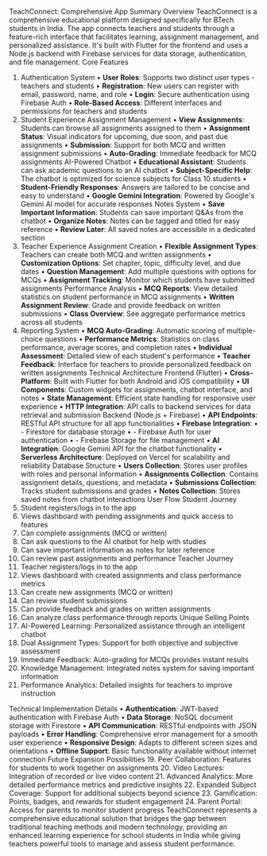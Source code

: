 TeachConnect: Comprehensive App Summary
Overview
TeachConnect is a comprehensive educational platform designed specifically for BTech students in India. The app connects teachers and students through a feature-rich interface that facilitates learning, assignment management, and personalized assistance. It's built with Flutter for the frontend and uses a Node.js backend with Firebase services for data storage, authentication, and file management.
Core Features
1. Authentication System
•	**User Roles**: Supports two distinct user types - teachers and students
•	**Registration**: New users can register with email, password, name, and role
•	**Login**: Secure authentication using Firebase Auth
•	**Role-Based Access**: Different interfaces and permissions for teachers and students
2. Student Experience
Assignment Management
•	**View Assignments**: Students can browse all assignments assigned to them
•	**Assignment Status**: Visual indicators for upcoming, due soon, and past due assignments
•	**Submission**: Support for both MCQ and written assignment submissions
•	**Auto-Grading**: Immediate feedback for MCQ assignments
AI-Powered Chatbot
•	**Educational Assistant**: Students can ask academic questions to an AI chatbot
•	**Subject-Specific Help**: The chatbot is optimized for science subjects for Class 10 students
•	**Student-Friendly Responses**: Answers are tailored to be concise and easy to understand
•	**Google Gemini Integration**: Powered by Google's Gemini AI model for accurate responses
Notes System
•	**Save Important Information**: Students can save important Q&As from the chatbot
•	**Organize Notes**: Notes can be tagged and titled for easy reference
•	**Review Later**: All saved notes are accessible in a dedicated section
3. Teacher Experience
Assignment Creation
•	**Flexible Assignment Types**: Teachers can create both MCQ and written assignments
•	**Customization Options**: Set chapter, topic, difficulty level, and due dates
•	**Question Management**: Add multiple questions with options for MCQs
•	**Assignment Tracking**: Monitor which students have submitted assignments
Performance Analysis
•	**MCQ Reports**: View detailed statistics on student performance in MCQ assignments
•	**Written Assignment Review**: Grade and provide feedback on written submissions
•	**Class Overview**: See aggregate performance metrics across all students
4. Reporting System
•	**MCQ Auto-Grading**: Automatic scoring of multiple-choice questions
•	**Performance Metrics**: Statistics on class performance, average scores, and completion rates
•	**Individual Assessment**: Detailed view of each student's performance
•	**Teacher Feedback**: Interface for teachers to provide personalized feedback on written assignments
Technical Architecture
Frontend (Flutter)
•	**Cross-Platform**: Built with Flutter for both Android and iOS compatibility
•	**UI Components**: Custom widgets for assignments, chatbot interface, and notes
•	**State Management**: Efficient state handling for responsive user experience
•	**HTTP Integration**: API calls to backend services for data retrieval and submission
Backend (Node.js + Firebase)
•	**API Endpoints**: RESTful API structure for all app functionalities
•	**Firebase Integration**:
•	- Firestore for database storage
•	- Firebase Auth for user authentication
•	- Firebase Storage for file management
•	**AI Integration**: Google Gemini API for the chatbot functionality
•	**Serverless Architecture**: Deployed on Vercel for scalability and reliability
Database Structure
•	**Users Collection**: Stores user profiles with roles and personal information
•	**Assignments Collection**: Contains assignment details, questions, and metadata
•	**Submissions Collection**: Tracks student submissions and grades
•	**Notes Collection**: Stores saved notes from chatbot interactions
User Flow
Student Journey
1.	Student registers/logs in to the app
2.	Views dashboard with pending assignments and quick access to features
3.	Can complete assignments (MCQ or written)
4.	Can ask questions to the AI chatbot for help with studies
5.	Can save important information as notes for later reference
6.	Can review past assignments and performance
Teacher Journey
7.	Teacher registers/logs in to the app
8.	Views dashboard with created assignments and class performance metrics
9.	Can create new assignments (MCQ or written)
10.	Can review student submissions
11.	Can provide feedback and grades on written assignments
12.	Can analyze class performance through reports
Unique Selling Points
13.	AI-Powered Learning: Personalized assistance through an intelligent chatbot
14.	Dual Assignment Types: Support for both objective and subjective assessment
15.	Immediate Feedback: Auto-grading for MCQs provides instant results
16.	Knowledge Management: Integrated notes system for saving important information
17.	Performance Analytics: Detailed insights for teachers to improve instruction

Technical Implementation Details
•	**Authentication**: JWT-based authentication with Firebase Auth
•	**Data Storage**: NoSQL document storage with Firestore
•	**API Communication**: RESTful endpoints with JSON payloads
•	**Error Handling**: Comprehensive error management for a smooth user experience
•	**Responsive Design**: Adapts to different screen sizes and orientations
•	**Offline Support**: Basic functionality available without internet connection
Future Expansion Possibilities
19.	Peer Collaboration: Features for students to work together on assignments
20.	Video Lectures: Integration of recorded or live video content
21.	Advanced Analytics: More detailed performance metrics and predictive insights
22.	Expanded Subject Coverage: Support for additional subjects beyond science
23.	Gamification: Points, badges, and rewards for student engagement
24.	Parent Portal: Access for parents to monitor student progress
TeachConnect represents a comprehensive educational solution that bridges the gap between traditional teaching methods and modern technology, providing an enhanced learning experience for school students in India while giving teachers powerful tools to manage and assess student performance.
